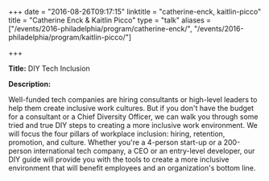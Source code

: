 +++
date = "2016-08-26T09:17:15"
linktitle = "catherine-enck, kaitlin-picco"
title = "Catherine Enck & Kaitlin Picco"
type = "talk"
aliases = ["/events/2016-philadelphia/program/catherine-enck/", "/events/2016-philadelphia/program/kaitlin-picco/"]

+++

<div class="span-15  ">
  <div class="span-15  last ">
  <p><strong>Title:</strong>
DIY Tech Inclusion
</p>

<p><strong>Description:</strong></p>

<p>
Well-funded tech companies are hiring consultants or high-level leaders to help them create inclusive work cultures.  But if you don't have the budget for a consultant or a Chief Diversity Officer, we can walk you through some tried and true DIY steps to creating a more inclusive work environment.  We will focus the four pillars of workplace inclusion: hiring, retention, promotion, and culture.  Whether you're a 4-person start-up or a 200-person international tech company, a CEO or an entry-level developer, our DIY guide will provide you with the tools to create a more inclusive environment that will benefit employees and an organization's bottom line.
</p>
<p>

  </div>
</div>

